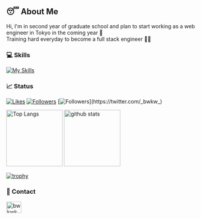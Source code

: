 ## 😴 About Me
Hi, I'm in second year of graduate school and plan to start working as a web engineer in Tokyo in the coming year 👋 <br>
Training hard everyday to become a full stack engineer 👨‍💻

### 💻 Skills
[![My Skills](https://skillicons.dev/icons?i=html,css,jquery,js,ts,react,materialui,next,vue,tailwind,php,laravel,py,ruby,latex,aws,linux,docker,mysql,webpack,vite,githubactions,idea,vscode,git,github,figma)](https://skillicons.dev)

### 📈 Status
[![Likes](https://badgen.org/img/zenn/mbao/likes?style=plastic)](https://zenn.dev/mbao)
[![Followers](https://badgen.org/img/zenn/mbao/followers?style=plastic)](https://zenn.dev/mbao)
[![Followers](https://badgen.net/twitter/follow/_bwkw_)](https://twitter.com/_bwkw_)

<p align="left">
  <img alt="Top Langs" height="150px" src="https://github-readme-stats.vercel.app/api/top-langs/?username=bwkw&layout=compact&theme=radical&show_icons=ture&locale=en&hide=blade,gnuplot,shell,tex,roff" />
  <img alt="github stats" height="150px" src="https://github-readme-stats.vercel.app/api?username=bwkw&theme=radical&show_icons=true&locale=en" />
</p>

[![trophy](https://github-profile-trophy.vercel.app/?username=bwkw&theme=monokai&title=MultiLanguage&title=Stars&title=Commit&title=PullRequest&title=Repositories&title=Issues&title=Followers&column=7)](https://github.com/ryo-ma/github-profile-trophy)

### 📨 Contact
<a href="https://twitter.com/_bwkw_" target="blank"><img align="center" src="https://raw.githubusercontent.com/rahuldkjain/github-profile-readme-generator/master/src/images/icons/Social/twitter.svg" alt="bwkwk" height="30" width="40" /></a>
